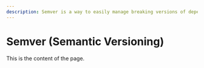 ```yaml
---
description: Semver is a way to easily manage breaking versions of dependencies.
---
```


# Semver (Semantic Versioning)

This is the content of the page.
